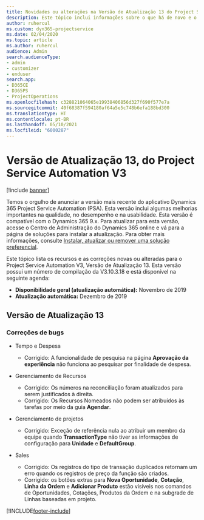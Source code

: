 ```yaml
---
title: Novidades ou alterações na Versão de Atualização 13 do Project Service Automation V3
description: Este tópico inclui informações sobre o que há de novo e o que foi alterado na Versão da Atualização 13 do Project Service Automation V3.
author: ruhercul
ms.custom: dyn365-projectservice
ms.date: 02/04/2020
ms.topic: article
ms.author: ruhercul
audience: Admin
search.audienceType:
- admin
- customizer
- enduser
search.app:
- D365CE
- D365PS
- ProjectOperations
ms.openlocfilehash: c328821064065e19938406856d327f690f577e7a
ms.sourcegitcommit: 40f68387f594180af64a5e5c748b6efa188bd300
ms.translationtype: HT
ms.contentlocale: pt-BR
ms.lasthandoff: 05/10/2021
ms.locfileid: "6000287"
---
```

# <a name="project-service-automation-update-release-13-v3"></a>Versão de Atualização 13, do Project Service Automation V3

[!include [banner](../includes/psa-now-project-operations.md)]

Temos o orgulho de anunciar a versão mais recente do aplicativo Dynamics 365 Project Service Automation (PSA). Esta versão inclui algumas melhorias importantes na qualidade, no desempenho e na usabilidade. Esta versão é compatível com o Dynamics 365 9.x. Para atualizar para esta versão, acesse o Centro de Administração do Dynamics 365 online e vá para a página de soluções para instalar a atualização. Para obter mais informações, consulte [Instalar, atualizar ou remover uma solução preferencial](/power-platform/admin/install-remove-preferred-solution).

Este tópico lista os recursos e as correções novas ou alteradas para o Project Service Automation V3, Versão de Atualização 13. Esta versão possui um número de compilação da V3.10.3.18 e está disponível na seguinte agenda:

- **Disponibilidade geral (atualização automática):** Novembro de 2019
- **Atualização automática:** Dezembro de 2019


## <a name="update-release-13"></a>Versão de Atualização 13 

### <a name="bug-fixes"></a>Correções de bugs

- Tempo e Despesa

     - Corrigido: A funcionalidade de pesquisa na página **Aprovação da experiência** não funciona ao pesquisar por finalidade de despesa.

- Gerenciamento de Recursos

     - Corrigido: Os números na reconciliação foram atualizados para serem justificados à direita.
     - Corrigido: Os Recursos Nomeados não podem ser atribuídos às tarefas por meio da guia **Agendar**.

- Gerenciamento de projetos

     - Corrigido: Exceção de referência nula ao atribuir um membro da equipe quando **TransactionType** não tiver as informações de configuração para **Unidade** e **DefaultGroup**.

- Sales

     - Corrigido: Os registros do tipo de transação duplicados retornam um erro quando os registros de preço da função são criados.
     - Corrigido: os botões extras para **Nova Oportunidade**, **Cotação**, **Linha da Ordem** e **Adicionar Produto** estão visíveis nos comandos de Oportunidades, Cotações, Produtos da Ordem e na subgrade de Linhas baseadas em projeto.




[!INCLUDE[footer-include](../includes/footer-banner.md)]